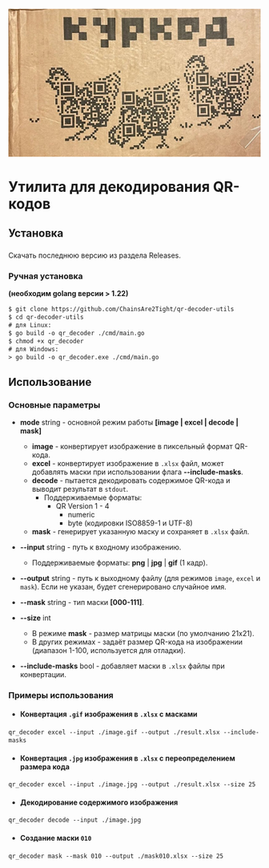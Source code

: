 ![kurkod](https://github.com/ChainsAre2Tight/qr-decoder-utils/blob/master/.github/memes/kurkod.jpeg)
# Утилита для декодирования QR-кодов

## Установка
###
Скачать последнюю версию из раздела Releases.

### Ручная установка
**(необходим golang версии > 1.22)**
```
$ git clone https://github.com/ChainsAre2Tight/qr-decoder-utils
$ cd qr-decoder-utils
# для Linux:
$ go build -o qr_decoder ./cmd/main.go
$ chmod +x qr_decoder
# для Windows:
> go build -o qr_decoder.exe ./cmd/main.go
```

## Использование
### Основные параметры

* **mode** string - основной режим работы **[image | excel | decode | mask]**
  * **image** - конвертирует изображение в пиксельный формат QR-кода.
  * **excel** - конвертирует изображение в `.xlsx` файл, может добавлять маски при использовании флага **--include-masks**.
  * **decode** - пытается декодировать содержимое QR-кода и выводит результат в `stdout`.
    * Поддерживаемые форматы:
      * QR Version 1 - 4
        - numeric
        - byte (кодировки ISO8859-1 и UTF-8)
  * **mask** - генерирует указанную маску и сохраняет в `.xlsx` файл.

* **--input** string - путь к входному изображению.
  - Поддерживаемые форматы: **png** | **jpg** | **gif** (1 кадр).
* **--output** string - путь к выходному файлу (для режимов `image`, `excel` и `mask`). Если не указан, будет сгенерировано случайное имя.
* **--mask** string - тип маски **[000-111]**.
* **--size** int
  * В режиме **mask** - размер матрицы маски (по умолчанию 21x21).
  * В других режимах - задаёт размер QR-кода на изображении (диапазон 1-100, используется для отладки).
* **--include-masks** bool - добавляет маски в `.xlsx` файлы при конвертации.

### Примеры использования

* #### Конвертация `.gif` изображения в `.xlsx` с масками
```
qr_decoder excel --input ./image.gif --output ./result.xlsx --include-masks
```
* #### Конвертация `.jpg` изображения в `.xlsx` с переопределением размера кода
```
qr_decoder excel --input ./image.jpg --output ./result.xlsx --size 25
```
* #### Декодирование содержимого изображения
```
qr_decoder decode --input ./image.jpg
```
* #### Создание маски `010`
```
qr_decoder mask --mask 010 --output ./mask010.xlsx --size 25
```
